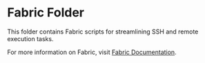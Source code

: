 # Fabric Folder

This folder contains Fabric scripts for streamlining SSH and remote execution tasks.

For more information on Fabric, visit [Fabric Documentation](https://docs.fabfile.org/).
